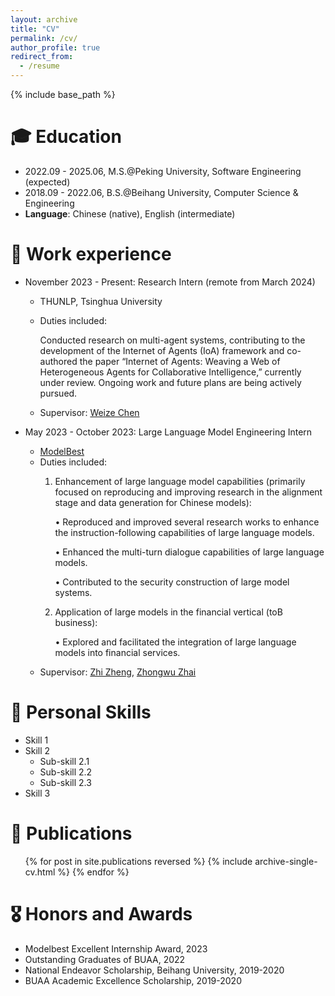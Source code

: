 ```yaml
---
layout: archive
title: "CV"
permalink: /cv/
author_profile: true
redirect_from:
  - /resume
---
```


{% include base_path %}

🎓 Education
======
* 2022.09 - 2025.06, M.S.@Peking University, Software Engineering (expected)
* 2018.09 - 2022.06, B.S.@Beihang University, Computer Science & Engineering
* **Language**: Chinese (native), English (intermediate)

🎲 Work experience
======
* November 2023 - Present: Research Intern (remote from March 2024)
  * THUNLP, Tsinghua University
  * Duties included: 

    Conducted research on multi-agent systems, contributing to the development of the Internet of Agents (IoA) framework and co-authored the paper “Internet of Agents: Weaving a Web of Heterogeneous Agents for Collaborative Intelligence,” currently under review. Ongoing work and future plans are being actively pursued.
  * Supervisor: [Weize Chen](https://scholar.google.com.hk/citations?user=0CoGHtIAAAAJ&hl=zh-CN)

* May 2023 - October 2023: Large Language Model Engineering Intern
  * [ModelBest](modelbest.cn)
  * Duties included:
    1.	Enhancement of large language model capabilities (primarily focused on reproducing and improving research in the alignment stage and data generation for Chinese models):
    
        •	Reproduced and improved several research works to enhance the instruction-following capabilities of large language models.
        
        •	Enhanced the multi-turn dialogue capabilities of large language models.
        
        •	Contributed to the security construction of large model systems.


    2.	Application of large models in the financial vertical (toB business):
    
        •	Explored and facilitated the integration of large language models into financial services.
  * Supervisor: [Zhi Zheng](https://github.com/zh-zheng), [Zhongwu Zhai](https://scholar.google.com/citations?user=KRughd8AAAAJ&hl=zh-CN)


  
🧰 Personal Skills
======
* Skill 1
* Skill 2
  * Sub-skill 2.1
  * Sub-skill 2.2
  * Sub-skill 2.3
* Skill 3

📝 Publications
======
  <ul>{% for post in site.publications reversed %}
    {% include archive-single-cv.html %}
  {% endfor %}</ul>

🎖 Honors and Awards
======
* Modelbest Excellent Internship Award, 2023
* Outstanding Graduates of BUAA, 2022
* National Endeavor Scholarship, Beihang University, 2019-2020
* BUAA Academic Excellence Scholarship, 2019-2020